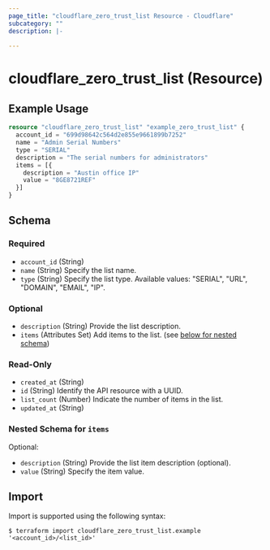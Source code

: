 ```yaml
---
page_title: "cloudflare_zero_trust_list Resource - Cloudflare"
subcategory: ""
description: |-
  
---
```


# cloudflare_zero_trust_list (Resource)



## Example Usage

```terraform
resource "cloudflare_zero_trust_list" "example_zero_trust_list" {
  account_id = "699d98642c564d2e855e9661899b7252"
  name = "Admin Serial Numbers"
  type = "SERIAL"
  description = "The serial numbers for administrators"
  items = [{
    description = "Austin office IP"
    value = "8GE8721REF"
  }]
}
```

<!-- schema generated by tfplugindocs -->
## Schema

### Required

- `account_id` (String)
- `name` (String) Specify the list name.
- `type` (String) Specify the list type.
Available values: "SERIAL", "URL", "DOMAIN", "EMAIL", "IP".

### Optional

- `description` (String) Provide the list description.
- `items` (Attributes Set) Add items to the list. (see [below for nested schema](#nestedatt--items))

### Read-Only

- `created_at` (String)
- `id` (String) Identify the API resource with a UUID.
- `list_count` (Number) Indicate the number of items in the list.
- `updated_at` (String)

<a id="nestedatt--items"></a>
### Nested Schema for `items`

Optional:

- `description` (String) Provide the list item description (optional).
- `value` (String) Specify the item value.

## Import

Import is supported using the following syntax:

```shell
$ terraform import cloudflare_zero_trust_list.example '<account_id>/<list_id>'
```

